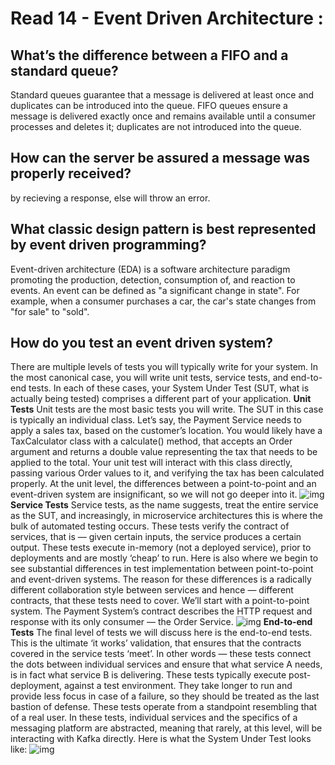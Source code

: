 # Read 14  - Event Driven Architecture : 
## What’s the difference between a FIFO and a standard queue?
Standard queues guarantee that a message is delivered at least once and duplicates can be introduced into the queue. FIFO queues ensure a message is delivered exactly once and remains available until a consumer processes and deletes it; duplicates are not introduced into the queue.

## How can the server be assured a message was properly received?
by recieving a response, else will throw an error.

## What classic design pattern is best represented by event driven programming?
Event-driven architecture (EDA) is a software architecture paradigm promoting the production, detection, consumption of, and reaction to events. An event can be defined as "a significant change in state". For example, when a consumer purchases a car, the car's state changes from "for sale" to "sold".

## How do you test an event driven system?
There are multiple levels of tests you will typically write for your system. In the most canonical case, you will write unit tests, service tests, and end-to-end tests. In each of these cases, your System Under Test (SUT, what is actually being tested) comprises a different part of your application.
**Unit Tests**
Unit tests are the most basic tests you will write. The SUT in this case is typically an individual class. Let’s say, the Payment Service needs to apply a sales tax, based on the customer’s location. You would likely have a TaxCalculator class with a calculate() method, that accepts an Order argument and returns a double value representing the tax that needs to be applied to the total. Your unit test will interact with this class directly, passing various Order values to it, and verifying the tax has been calculated properly. At the unit level, the differences between a point-to-point and an event-driven system are insignificant, so we will not go deeper into it.
![img](https://miro.medium.com/max/700/1*NdiTTk_s6-ignfVB0fBKLw.jpeg)
**Service Tests**
Service tests, as the name suggests, treat the entire service as the SUT, and increasingly, in microservice architectures this is where the bulk of automated testing occurs. These tests verify the contract of services, that is — given certain inputs, the service produces a certain output. These tests execute in-memory (not a deployed service), prior to deployments and are mostly ‘cheap’ to run. Here is also where we begin to see substantial differences in test implementation between point-to-point and event-driven systems. The reason for these differences is a radically different collaboration style between services and hence — different contracts, that these tests need to cover.
We’ll start with a point-to-point system. The Payment System’s contract describes the HTTP request and response with its only consumer — the Order Service.
![img](https://miro.medium.com/max/700/1*cF7xwAC1pIlpLly8FMXflg.jpeg)
**End-to-end Tests**
The final level of tests we will discuss here is the end-to-end tests. This is the ultimate ‘it works’ validation, that ensures that the contracts covered in the service tests ‘meet’. In other words — these tests connect the dots between individual services and ensure that what service A needs, is in fact what service B is delivering. These tests typically execute post-deployment, against a test environment. They take longer to run and provide less focus in case of a failure, so they should be treated as the last bastion of defense.
These tests operate from a standpoint resembling that of a real user. In these tests, individual services and the specifics of a messaging platform are abstracted, meaning that rarely, at this level, will be interacting with Kafka directly. Here is what the System Under Test looks like:
![img](https://miro.medium.com/max/700/1*wQCWYjKoLkn8SekOEStHmQ.jpeg)